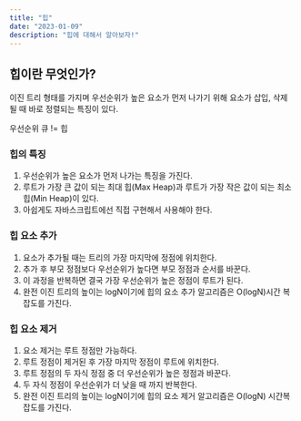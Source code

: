 ```yaml
---
title: "힙"
date: "2023-01-09"
description: "힙에 대해서 알아보자!"
---
```


## 힙이란 무엇인가?

이진 트리 형태를 가지며 우선순위가 높은 요소가 먼저 나가기 위해
요소가 삽입, 삭제 될 때 바로 정렬되는 특징이 있다.

우선순위 큐 != 힙

### 힙의 특징

1. 우선순위가 높은 요소가 먼저 나가는 특징을 가진다.
2. 루트가 가장 큰 값이 되는 최대 힙(Max Heap)과 루트가 가장 작은 값이 되는 최소 힙(Min Heap)이 있다.
3. 아쉽게도 자바스크립트에선 직접 구현해서 사용해야 한다.

### 힙 요소 추가

1. 요소가 추가될 때는 트리의 가장 마지막에 정점에 위치한다.
2. 추가 후 부모 정점보다 우선순위가 높다면 부모 정점과 순서를 바꾼다.
3. 이 과정을 반복하면 결국 가장 우선순위가 높은 정점이 루트가 된다.
4. 완전 이진 트리의 높이는 logN이기에 힙의 요소 추가 알고리즘은 O(logN)시간 복잡도를 가진다.

### 힙 요소 제거

1. 요소 제거는 루트 정점만 가능하다.
2. 루트 정점이 제거된 후 가장 마지막 정점이 루트에 위치한다.
3. 루트 정점의 두 자식 정점 중 더 우선순위가 높은 정점과 바꾼다.
4. 두 자식 정점이 우선순위가 더 낮을 때 까지 반복한다.
5. 완전 이진 트리의 높이는 logN이기에 힙의 요소 제거 알고리즘은 O(logN) 시간복잡도를 가진다.
